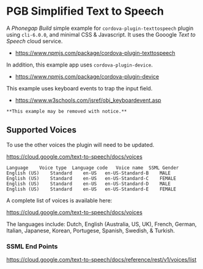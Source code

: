 # PGB Simplified Text to Speech

A *Phonegap Build* simple example for `cordova-plugin-texttospeech` plugin using `cli-6.0.0`, and minimal CSS & Javascript. It uses the Gooogle *Text to Speech* cloud service.

* https://www.npmjs.com/package/cordova-plugin-texttospeech

In addition, this example app uses `cordova-plugin-device`.

* https://www.npmjs.com/package/cordova-plugin-device

This example uses keyboard events to trap the input field.

* https://www.w3schools.com/jsref/obj_keyboardevent.asp

```
**This example may be removed with notice.**
```

## Supported Voices

To use the other voices the plugin will need to be updated.

https://cloud.google.com/text-to-speech/docs/voices

```
Language 	Voice type 	Language code 	Voice name 	SSML Gender
English (US) 	Standard 	en-US 	en-US-Standard-B 	MALE
English (US) 	Standard 	en-US 	en-US-Standard-C 	FEMALE
English (US) 	Standard 	en-US 	en-US-Standard-D 	MALE
English (US) 	Standard 	en-US 	en-US-Standard-E 	FEMALE
```

A complete list of voices is available here:

https://cloud.google.com/text-to-speech/docs/voices

The languages include: Dutch, English (Australia, US, UK), French, German, Italian, Japanese, Korean, Portugese, Spanish, Swedish, & Turkish. 

### SSML End Points

https://cloud.google.com/text-to-speech/docs/reference/rest/v1/voices/list
